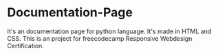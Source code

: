 # Documentation-Page
It's an documentation page for python language. It's made in HTML and CSS.
This is an project for freecodecamp Responsive Webdesign Certification.
